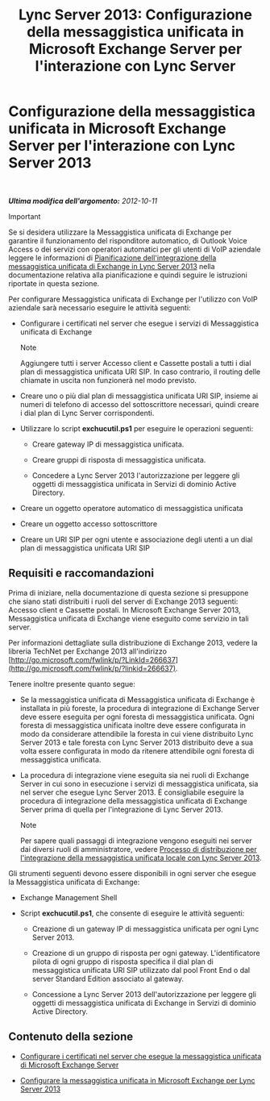 ﻿---
title: "Lync Server 2013: Configurazione della messaggistica unificata in Microsoft Exchange Server per l'interazione con Lync Server"
TOCTitle: Configurazione della messaggistica unificata in Microsoft Exchange Server per l'interazione con Lync Server 2013
ms:assetid: 058da9c4-23af-4ddb-9f63-70133a8aafc6
ms:mtpsurl: https://technet.microsoft.com/it-it/library/Gg398106(v=OCS.15)
ms:contentKeyID: 49299552
ms.date: 08/24/2015
mtps_version: v=OCS.15
ms.translationtype: HT
---

# Configurazione della messaggistica unificata in Microsoft Exchange Server per l'interazione con Lync Server 2013

 

_**Ultima modifica dell'argomento:** 2012-10-11_

> [!important]  
> Se si desidera utilizzare la Messaggistica unificata di Exchange per garantire il funzionamento del risponditore automatico, di Outlook Voice Access o dei servizi con operatori automatici per gli utenti di VoIP aziendale leggere le informazioni di <a href="lync-server-2013-planning-for-exchange-unified-messaging-integration.md">Pianificazione dell'integrazione della messaggistica unificata di Exchange in Lync Server 2013</a> nella documentazione relativa alla pianificazione e quindi seguire le istruzioni riportate in questa sezione.

Per configurare Messaggistica unificata di Exchange per l'utilizzo con VoIP aziendale sarà necessario eseguire le attività seguenti:

  - Configurare i certificati nel server che esegue i servizi di Messaggistica unificata di Exchange
    

    > [!NOTE]
    > Aggiungere tutti i server Accesso client e Cassette postali a tutti i dial plan di messaggistica unificata URI SIP. In caso contrario, il routing delle chiamate in uscita non funzionerà nel modo previsto.



  - Creare uno o più dial plan di messaggistica unificata URI SIP, insieme ai numeri di telefono di accesso del sottoscrittore necessari, quindi creare i dial plan di Lync Server corrispondenti.

  - Utilizzare lo script **exchucutil.ps1** per eseguire le operazioni seguenti:
    
      - Creare gateway IP di messaggistica unificata.
    
      - Creare gruppi di risposta di messaggistica unificata.
    
      - Concedere a Lync Server 2013 l'autorizzazione per leggere gli oggetti di messaggistica unificata in Servizi di dominio Active Directory.

  - Creare un oggetto operatore automatico di messaggistica unificata

  - Creare un oggetto accesso sottoscrittore

  - Creare un URI SIP per ogni utente e associazione degli utenti a un dial plan di messaggistica unificata URI SIP

## Requisiti e raccomandazioni

Prima di iniziare, nella documentazione di questa sezione si presuppone che siano stati distribuiti i ruoli del server di Exchange 2013 seguenti: Accesso client e Cassette postali. In Microsoft Exchange Server 2013, Messaggistica unificata di Exchange viene eseguito come servizio in tali server.

Per informazioni dettagliate sulla distribuzione di Exchange 2013, vedere la libreria TechNet per Exchange 2013 all'indirizzo [http://go.microsoft.com/fwlink/p/?LinkId=266637](http://go.microsoft.com/fwlink/p/?linkid=266637).

Tenere inoltre presente quanto segue:

  - Se la messaggistica unificata di Messaggistica unificata di Exchange è installata in più foreste, la procedura di integrazione di Exchange Server deve essere eseguita per ogni foresta di messaggistica unificata. Ogni foresta di messaggistica unificata inoltre deve essere configurata in modo da considerare attendibile la foresta in cui viene distribuito Lync Server 2013 e tale foresta con Lync Server 2013 distribuito deve a sua volta essere configurata in modo da ritenere attendibile ogni foresta di messaggistica unificata.

  - La procedura di integrazione viene eseguita sia nei ruoli di Exchange Server in cui sono in esecuzione i servizi di messaggistica unificata, sia nel server che esegue Lync Server 2013. È consigliabile eseguire la procedura di integrazione della messaggistica unificata di Exchange Server prima di quella per l'integrazione di Lync Server 2013.
    

    > [!NOTE]
    > Per sapere quali passaggi di integrazione vengono eseguiti nei server dai diversi ruoli di amministratore, vedere <A href="lync-server-2013-deployment-process-for-integrating-on-premises-unified-messaging.md">Processo di distribuzione per l'integrazione della messaggistica unificata locale con Lync Server 2013</A>.



Gli strumenti seguenti devono essere disponibili in ogni server che esegue la Messaggistica unificata di Exchange:

  - Exchange Management Shell

  - Script **exchucutil.ps1**, che consente di eseguire le attività seguenti:
    
      - Creazione di un gateway IP di messaggistica unificata per ogni Lync Server 2013.
    
      - Creazione di un gruppo di risposta per ogni gateway. L'identificatore pilota di ogni gruppo di risposta specifica il dial plan di messaggistica unificata URI SIP utilizzato dal pool Front End o dal server Standard Edition associato al gateway.
    
      - Concessione a Lync Server 2013 dell'autorizzazione per leggere gli oggetti di messaggistica unificata di Exchange in Servizi di dominio Active Directory.

## Contenuto della sezione

  - [Configurare i certificati nel server che esegue la messaggistica unificata di Microsoft Exchange Server](lync-server-2013-configure-certificates-on-the-server-running-microsoft-exchange-server-unified-messaging.md)

  - [Configurare la messaggistica unificata in Microsoft Exchange per Lync Server 2013](lync-server-2013-configure-unified-messaging-on-microsoft-exchange.md)

